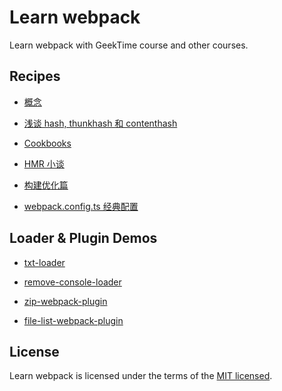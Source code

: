 # Learn webpack

Learn webpack with GeekTime course and other courses.

## Recipes

- [概念](./docs/concepts.md)

- [浅谈 hash, thunkhash 和 contenthash](./docs/file-fingerprint.md)

- [Cookbooks](./docs/cookbooks.md)

- [HMR 小谈](./docs/hmr.md)

- [构建优化篇](./docs/build-optimization.md)

- [webpack.config.ts 经典配置](./config/webpack.config.js)

## Loader & Plugin Demos

- [txt-loader](./libs/loaders/txt-loader)

- [remove-console-loader](./libs/loaders/remove-console-loader)

- [zip-webpack-plugin](./libs/plugins/zip-webpack-plugin)

- [file-list-webpack-plugin](./libs/plugins/file-list-webpack-plugin)

## License

Learn webpack is licensed under the terms of the [MIT licensed](https://opensource.org/licenses/MIT).
